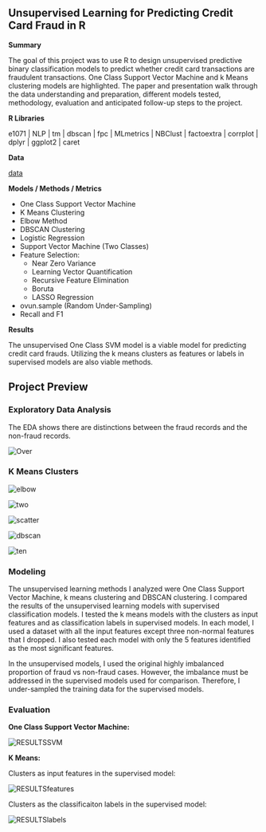 ## Unsupervised Learning for Predicting Credit Card Fraud in R

**Summary**

The goal of this project was to use R to design unsupervised predictive binary classification models to predict whether credit card transactions are fraudulent transactions.  One Class Support Vector Machine and k Means clustering models are highlighted.  The paper and presentation walk through the data understanding and preparation, different models tested, methodology, evaluation and anticipated follow-up steps to the project.  

**R Libraries**

e1071 | NLP | tm | dbscan | fpc | MLmetrics | NBClust | factoextra | corrplot | dplyr | ggplot2 | caret

**Data**

[data](https://www.kaggle.com/mlg-ulb/creditcardfraud)

**Models / Methods / Metrics**

* One Class Support Vector Machine 
* K Means Clustering
* Elbow Method
* DBSCAN Clustering
* Logistic Regression
* Support Vector Machine (Two Classes)
* Feature Selection:  
  + Near Zero Variance
  + Learning Vector Quantification
  + Recursive Feature Elimination
  + Boruta
  + LASSO Regression
* ovun.sample (Random Under-Sampling)
* Recall and F1

**Results**

The unsupervised One Class SVM model is a viable model for predicting credit card frauds.  Utilizing the k means clusters as features or labels in supervised models are also viable methods. 

## Project Preview

### Exploratory Data Analysis

The EDA shows there are distinctions between the fraud records and the non-fraud records.

![Over](/images/Overlapping.PNG)

### K Means Clusters

![elbow](/images/Elbow2.PNG)

![two](/images/2Cluster.PNG)

![scatter](/images/Scatter2.PNG)

![dbscan](/images/DBSCAN.PNG)

![ten](/images/ClustPlot.PNG)

### Modeling

The unsupervised learning methods I analyzed were One Class Support Vector Machine, k means clustering and DBSCAN clustering.  I compared the results of the unsupervised learning models with supervised classification models.  I tested the k means models with the clusters as input features and as classification labels in supervised models.  In each model, I used a dataset with all the input features except three non-normal features that I dropped.  I also tested each model with only the 5 features identified as the most significant features.

In the unsupervised models, I used the original highly imbalanced proportion of fraud vs non-fraud cases.  However, the imbalance must be addressed in the supervised models used for comparison.  Therefore, I under-sampled the training data for the supervised models.

### Evaluation

**One Class Support Vector Machine:**

![RESULTSSVM](/images/SVMresults.PNG)

**K Means:**

Clusters as input features in the supervised model:

![RESULTSfeatures](/images/FeaturesResults.PNG)

Clusters as the classificaiton labels in the supervised model:

![RESULTSlabels](/images/LabelsResults.PNG)

